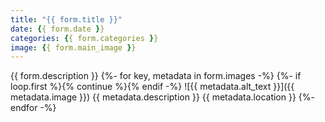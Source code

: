 ```yaml
---
title: "{{ form.title }}"
date: {{ form.date }}
categories: {{ form.categories }}
image: {{ form.main_image }}
---
```


{{ form.description }}
{%- for key, metadata in form.images -%}
{%- if loop.first %}{% continue %}{% endif -%}
![{{ metadata.alt_text }}]({{ metadata.image }})
{{ metadata.description }}
{{ metadata.location }}
{%- endfor -%}
